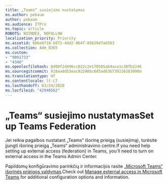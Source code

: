 ```yaml
---
title: „Teams“ susiejimo nustatymas
ms.author: pebaum
author: pebaum
ms.audience: ITPro
ms.topic: article
ROBOTS: NOINDEX, NOFOLLOW
localization_priority: Priority
ms.assetid: 686e8f18-b871-4dd2-864f-8562947ab583
ms.collection: Adm_O365
ms.custom:
- "9001733"
- "4340"
ms.openlocfilehash: 8d00f2d496cc022c2e178585ab4aca1c38fb2246
ms.sourcegitcommit: 018aadd53eac92248bc6d5ad63b739216103090a
ms.translationtype: HT
ms.contentlocale: lt-LT
ms.lasthandoff: 03/24/2020
ms.locfileid: "42940562"
---
```

# <a name="set-up-teams-federation"></a><span data-ttu-id="1ed9a-102">„Teams“ susiejimo nustatymas</span><span class="sxs-lookup"><span data-stu-id="1ed9a-102">Set up Teams Federation</span></span>

<span data-ttu-id="1ed9a-103">Jei reikia pagalbos nustatant „Teams“ išorinę prieigą (susiejimą), turėsite įjungti išorinę prieigą „Teams“ administravimo centre.</span><span class="sxs-lookup"><span data-stu-id="1ed9a-103">If you need help setting up external access (federation) in Teams, you'll need to turn on external access in the Teams Admin Center.</span></span>

<span data-ttu-id="1ed9a-104">Papildomų konfigūravimo parinkčių ir informacijos rasite [„Microsoft Teams“ išorinės prieigos valdymas](https://docs.microsoft.com/microsoftteams/manage-external-access).</span><span class="sxs-lookup"><span data-stu-id="1ed9a-104">Check out [Manage external access in Microsoft Teams](https://docs.microsoft.com/microsoftteams/manage-external-access) for additional configuration options and information.</span></span>
